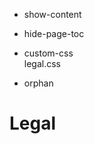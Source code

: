   - show-content

  - hide-page-toc

  - custom-css  
    legal.css

  - orphan

# Legal

<div class="toctree" hidden="">

legal/cla legal/licenses legal/terms

</div>
